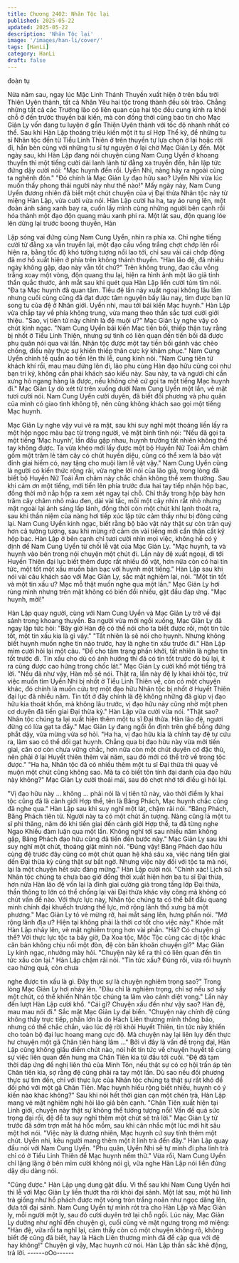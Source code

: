 ```yaml
---
title: Chương 2402: Nhân Tộc lại
published: 2025-05-22
updated: 2025-05-22
description: 'Nhân Tộc lại'
image: '/images/han-li/cover/'
tags: [HanLi]
category: HanLi
draft: false
---
```


đoàn tụ

Nửa năm sau, ngay lúc Mặc Linh Thánh Thuyền xuất hiện ở trên
bầu trời Thiên Uyên thành, tất cả Nhân Yêu hai tộc trong thành
đều sôi trào.
Chẳng những tất cả các Trưởng lão có liên quan của hai tộc đều
cung kính ra khỏi chỗ ở đến trước thuyền bái kiến, mà còn đồng
thời cũng báo tin cho Mạc Giản Ly vốn đang tu luyện ở gần Thiên
Uyên thành với tốc độ nhanh nhất có thể.
Sau khi Hàn Lập thoáng triệu kiến một ít tu sĩ Hợp Thể kỳ, để
những tu sĩ Nhân tộc đến từ Tiểu Linh Thiên ở trên thuyền tự lựa
chọn ở lại hoặc rời đi, hắn bèn cùng với những tu sĩ tự nguyện ở
lại chờ Mạc Giản Ly đến.
Một ngày sau, khi Hàn Lập đang nói chuyện cùng Nam Cung
Uyển ở khoang thuyền thì một tiếng cười dài lanh lảnh từ đằng xa
truyền đến, hắn lập tức đứng dậy cười nói:
"Mạc huynh đến rồi. Uyển Nhi, nàng hãy ra ngoài cùng ta nghênh
đón."
"Đó chính là Mạc Giản Ly đạo hữu sao? Uyển Nhi vừa lúc muốn
thấy phong thái người này như thế nào!" Mấy ngày này, Nam
Cung Uyển đương nhiên đã biết một chút chuyện của vị Đại thừa
Nhân tộc này từ miệng Hàn Lập, vừa cười vừa nói.
Hàn Lập cười ha ha, tay áo rung lên, một đoàn ánh sáng xanh
bay ra, cuốn lấy mình cùng những người bên cạnh rồi hóa thành
một đạo độn quang màu xanh phi ra.
Một lát sau, độn quang lóe lên dừng lại trước boong thuyền, Hàn

Lập sóng vai đứng cùng Nam Cung Uyển, nhìn ra phía xa.
Chỉ nghe tiếng cười từ đằng xa vẫn truyền lại, một đạo cầu vồng
trắng chợt chớp lên rồi hiện ra, bằng tốc độ khó tưởng tượng nổi
lao tới, chỉ sau vài cái chớp động đã mơ hồ xuất hiện ở phía trên
không thánh thuyền.
"Hàn lão đệ, đã nhiều ngày không gặp, dạo này vẫn tốt chứ?"
Trên không trung, đạo cầu vồng trắng xoay một vòng, độn quang
thu lại, hiện ra hình ảnh một lão giả tinh thần quắc thước, ánh mắt
sau khi quét qua Hàn Lập liền cười tủm tỉm nói.
"Đa tạ Mạc huynh đã quan tâm. Tiểu đệ lần này xuất ngoại không
lâu lắm nhưng cuối cùng cũng đã đạt được tâm nguyện bấy lâu
nay, tìm được bạn lữ song tu của đệ ở Nhân giới. Uyển nhi, mau
tới bái kiến Mạc huynh." Hàn Lập vừa chắp tay về phía không
trung, vừa mang theo thần sắc tươi cười giới thiệu.
"Sao, vị tiên tử này chính là đệ muội ư?" Mạc Giản Ly nghe vậy
có chút kinh ngạc.
"Nam Cung Uyển bái kiến Mạc tiền bối, thiếp thân tuy rằng bị nhốt
ở Tiểu Linh Thiên, nhưng sự tình có liên quan đến tiền bối đã
được phu quân nói qua vài lần. Nhân tộc được một tay tiền bối
gánh vác chèo chống, điều này thực sự khiến thiếp thân cực kỳ
khâm phục." Nam Cung Uyển chỉnh tề quần áo tiến lên thi lễ,
cung kính nói.
"Nam Cung tiên tử khách khí rồi, mau mau đứng lên đi, lão phu
cùng Hàn đạo hữu cũng coi như bạn tri kỷ, không cần phải khách
sáo kiểu này. Sau này, ta và ngươi chỉ cần xưng hô ngang hàng là
được, nếu không chê cứ gọi ta một tiếng Mạc huynh đi." Mạc
Giản Ly dò xét từ trên xuống dưới Nam Cung Uyển một lần, vẻ
mặt tươi cười nói.
Nam Cung Uyển cười duyên, đã biết đối phương và phu quân
của mình có giao tình không tệ, nên cũng không khách sao gọi
một tiếng Mạc huynh.

Mạc Giản Ly nghe vậy vui vẻ ra mặt, sau khi suy nghĩ một thoáng
liền lấy ra một hộp ngọc màu bạc từ trong người, vẻ mặt bình tĩnh
nói:
"Nếu đã gọi ta một tiếng ‘Mạc huynh’, lần đầu gặp nhau, huynh
trưởng tất nhiên không thể tay không được. Ta vừa khéo mới lấy
được một bộ Huyền Nữ Toái Âm châm gồm một trăm lẻ tám cây
có chút huyền diệu, cũng có thể xem là bảo vật đỉnh giai hiếm có,
nay tặng cho muội làm lễ vật vậy."
Nam Cung Uyển cũng là người có kiến thức rộng rãi, vừa nghe
lời nói của lão giả, trong lòng đã biết bộ Huyền Nữ Toái Âm châm
này chắc chắn không thể xem thường. Sau khi cảm ơn một tiếng,
mới tiến lên phía trước đưa hai tay tiếp nhận hộp bạc, đồng thời
mở nắp hộp ra xem xét ngay tại chỗ.
Chỉ thấy trong hộp bày hơn trăm cây châm nhỏ màu đen, dài vài
tấc, mỗi một cây nhìn rất nhỏ nhưng mặt ngoài lại ánh sáng lấp
lánh, đồng thời còn một chút khí lạnh thoát ra, sau khi thần niệm
của nàng hơi tiếp xúc lập tức cảm thấy như bị đông cứng lại.
Nam Cung Uyển kinh ngạc, biết rằng bộ bảo vật này thật sự còn
trân quý hơn cả tưởng tượng, sau khi mừng rỡ cảm ơn vài tiếng
mới cẩn thận cất kỹ hộp bạc.
Hàn Lập ở bên cạnh chỉ tươi cười nhìn mọi việc, không hề có ý
định để Nam Cung Uyển từ chối lễ vật của Mạc Giản Ly.
"Mạc huynh, ta và huynh vào bên trong nói chuyện một chút đi.
Lần này đệ xuất ngoại, đi tới Huyến Thiên đại lục biết thêm được
rất nhiều đồ vật, hơn nữa còn có hai tin tức, một tốt một xấu
muốn bàn bạc với huynh một tiếng." Hàn Lập sau khi nói vài câu
khách sáo với Mạc Giản Ly, sắc mặt nghiêm lại, nói.
"Một tin tốt và một tin xấu ư? Mạc mỗ thật muốn nghe qua một
lần." Mạc Giản Ly hơi rùng mình nhưng trên mặt không có biến
đổi nhiều, gật đầu đáp ứng.
"Mạc huynh, mời!"

Hàn Lập quay người, cùng với Nam Cung Uyển và Mạc Giản Ly
trở về đại sảnh trong khoang thuyền.
Ba người vừa mới ngồi xuống, Mạc Giản Ly đã ngay lập tức hỏi:
"Bây giờ Hàn đệ có thể nói cho ta biết được rồi, một tin tức tốt,
một tin xấu kia là gì vậy."
"Tất nhiên là sẽ nói cho huynh. Nhưng không biết huynh muốn
nghe tin nào trước, hay là nghe tin xấu trước đi." Hàn Lập mỉm
cười hỏi lại một câu.
"Để cho tâm trạng phấn khởi, tất nhiên là nghe tin tốt trước đi. Tin
xấu cho dù có ảnh hưởng thì đã có tin tốt trước đó bù lại, ít ra
cũng được cao hứng trong chốc lát." Mạc Giản Ly cười khổ một
tiếng trả lời.
"Nếu đã như vậy, Hàn mỗ sẽ nói. Thật ra, lần này đệ ly khai khỏi
tộc, trừ việc muốn tìm Uyển Nhi bị nhốt ở Tiểu Linh Thiên về, còn
có một chuyện khác, đó chính là muốn cứu trợ một đạo hữu Nhân
tộc bị nhốt ở Huyết Thiên đại lục đã nhiều năm. Tin tốt ở đây
chính là đệ không những đã giúp vị đạo hữu kia thoát khốn, mà
không lâu trước, vị đạo hữu này cũng nhờ một phen cơ duyên đã
tiến giai Đại thừa kỳ." Hàn Lập vừa cười vừa nói.
"Thật sao? Nhân tộc chúng ta lại xuất hiện thêm một tu sĩ Đại
thừa. Hàn lão đệ, ngươi đừng có lừa gạt ta đấy." Mạc Giản Ly
đang ngồi ổn định trên ghế bỗng đứng phắt dậy, vừa mừng vừa
sợ hỏi.
"Ha ha, vị đạo hữu kia là chính tay đệ tự cứu ra, làm sao có thể
dối gạt huynh. Chẳng qua bị đạo hữu này vừa mới tiến giai, căn
cơ còn chưa vững chắc, hơn nữa còn một chút duyên cớ đặc thù,
nên phải ở lại Huyết thiên thêm vài năm, sau đó mới có thể trở về
trong tộc được."
"Ha ha, Nhân tộc đã có nhiều thêm một tu sĩ Đại thừa thì quay về
muộn một chút cũng không sao. Mà ta có biết tôn tính đại danh
của đạo hữu này không?" Mạc Giản Ly cười thoải mái, sau đó
chợt nhớ tới điều gì hỏi lại.

"Vị đạo hữu này … không … phải nói là vị tiên tử này, vào thời
điểm ly khai tộc cũng đã là cảnh giới Hợp thể, tên là Băng Phách,
Mạc huynh chắc cũng đã nghe qua." Hàn Lập sau khi suy nghĩ
một lát, chậm rãi nói.
"Băng Phách, Băng Phách tiên tử. Người này ta có một chút ấn
tượng. Nàng cũng là một tu sĩ phi thăng, năm đó khi tiến giai đến
cảnh giới Hợp thể, ta đã từng nghe Ngao Khiếu đàm luận qua
một lần. Không nghĩ tới sau nhiều năm không gặp, Băng Phách
đạo hữu cũng đã tiến đến bước này." Mạc Giản Ly sau khi suy
nghĩ một chút, thoáng giật mình nói.
"Đúng vậy! Băng Phách đạo hữu cùng đệ trước đây cũng có một
chút quan hệ khá sâu xa, việc nàng tiến giai đến Đại thừa kỳ cũng
thật sự bất ngờ. Nhưng việc này đối với tộc ta mà nói, lại là một
chuyện hết sức đáng mừng." Hàn Lập cười nói.
"Chính xác! Lịch sử Nhân tộc chúng ta chưa bao giờ đồng thời
xuất hiện hơn ba tu sĩ Đại thừa, hơn nữa Hàn lão đệ vốn lại là
đỉnh giai cường giả trong tầng lớp Đại thừa, thần thông to lớn có
thể chống lại vài Đại thừa khác vây công mà không có chút vấn
đề nào. Với thực lực này, Nhân tộc chúng ta có thể bắt đầu quang
minh chính đại khuếch trương thế lực, mở rộng lãnh thổ xưng bá
một phương." Mạc Giản Ly tỏ vẻ mừng rỡ, hai mắt sáng lên, hưng
phấn nói.
"Mở rộng lãnh địa ư? Hiện tại không phải là thời cơ tốt cho việc
này." Khóe mắt Hàn Lập nhảy lên, vẻ mặt nghiêm trọng hơn vài
phần.
"Hả? Có chuyện gì thế? Với thực lực tộc ta bây giờ, Dạ Xoa tộc,
Mộc Tộc cùng các dị tộc khác căn bản không chịu nổi một đòn, đệ
còn băn khoăn chuyện gì?" Mạc Giản Ly kinh ngạc, nhướng mày
hỏi.
"Chuyện này kể ra thì có liên quan đến tin tức xấu còn lại." Hàn
Lập chậm rãi nói.
"Tin tức xấu? Đúng rồi, vừa rồi huynh cao hứng quá, còn chưa

nghe được tin xấu là gì. Đây thực sự là chuyện nghiêm trọng
sao?" Trong lòng Mạc Giản Ly hơi nhảy lên.
"Đâu chỉ là nghiêm trọng, chỉ sợ nếu sơ sẩy một chút, có thể
khiến Nhân tộc chúng ta lâm vào cảnh diệt vong." Lần này đến
lượt Hàn Lập cười khổ.
"Cái gì? Chuyện xấu đến như vậy sao? Hàn đệ, mau mau nói đi."
Sắc mặt Mạc Giản Ly đại biến.
"Chuyện này chính đệ cũng không thấy trực tiếp, phần lớn là do
Hách Liên thương minh thông báo, nhưng có thể chắc chắn, vào
lúc đệ rời khỏi Huyết Thiên, tin tức này khiến cho toàn bộ đại lục
hoang mang cực độ. Mà chuyện này lại liên lụy đến thực hư
chuyện một gã Chân tiên hàng lâm …" Bởi vì đây là vấn đề trọng
đại, Hàn Lập cũng không giấu diếm chút nào, nói hết tin tức về
chuyện huyết tế cùng sự việc liên quan đến hung ma Chân Tiên
kia từ đầu tới cuối.
"Đệ đã tạm thời đáp ứng đề nghị liên thủ của Minh Tôn, nếu thật
sự có cơ hội trấn áp tên Chân tiên kia, sợ rằng đệ cũng phải ra
tay một lần. Dù sao nếu đối phương thực sự tìm đến, chỉ với thực
lực của Nhân tộc chúng ta thật sự rất khó để đối phó với một gã
Chân Tiên. Mạc huynh hiểu rộng biết nhiều, huynh có ý kiến nào
khác không?" Sau khi nói hết thời gian cạn một chén trà, Hàn Lập
mang vẻ mặt nghiêm nghị hỏi lão giả bên cạnh.
"Chân Tiên xuất hiện tại Linh giới, chuyện này thật sự không thể
tưởng tượng nổi! Vấn đề quá sức trọng đại rồi, đệ để ta suy nghĩ
thêm một chút sẽ trả lời." Mạc Giản Ly từ trước đã sớm trợn mắt
há hốc mồm, sau khi cân nhắc một lúc mới hít sâu một hơi nói.
"Việc này là đương nhiên, Mạc huynh cứ suy tính thêm một chút.
Uyển nhi, kêu người mang thêm một ít linh trà đến đây." Hàn Lập
quay đầu nói với Nam Cung Uyển.
"Phu quân, Uyển Nhi sẽ tự mình đi pha linh trà chỉ có ở Tiểu Linh
Thiên để Mạc huynh nếm thử." Vừa rồi, Nam Cung Uyển chỉ lặng
lặng ở bên mỉm cười không nói gì, vừa nghe Hàn Lập nói liền
đứng dậy dịu dàng nói.

"Cũng được."
Hàn Lập ung dung gật đầu.
Vì thế sau khi Nam Cung Uyển hơi thi lễ với Mạc Giản Ly liền
thướt tha rời khỏi đại sảnh.
Một lát sau, một hũ linh trà giống như hổ phách được một vòng
tròn trắng noãn như ngọc dâng lên, đưa tới đại sảnh.
Nam Cung Uyển tự mình rót trà cho Hàn Lập và Mạc Giản ly, mỗi
người một ly, sau đó cười duyên trở lại chỗ ngồi.
Lúc này, Mạc Giản Ly dường như nghĩ đến chuyện gì, cuối cùng
vẻ mặt ngưng trọng mở miệng:
"Hàn đệ, vừa rồi ta nghĩ lại, cảm thấy còn có một chuyện không
rõ, không biết đệ cũng đã biết, hay là Hách Liên thương minh đã
đề cập qua với đệ hay không!"
Chuyện gì vậy, Mạc huynh cứ nói. Hàn Lập thần sắc khẽ động, trả
lời.
------oOo------
